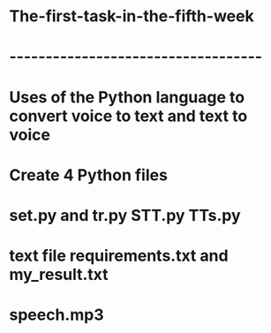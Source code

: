 # The-first-task-in-the-fifth-week
# -----------------------------------
# Uses of the Python language to convert voice to text and text to voice
# Create 4 Python files
# set.py and  tr.py  STT.py  TTs.py
# text file  requirements.txt and  my_result.txt
# speech.mp3

